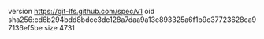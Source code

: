 version https://git-lfs.github.com/spec/v1
oid sha256:cd6b294bdd8bdce3de128a7daa9a13e893325a6f1b9c37723628ca97136ef5be
size 4731
